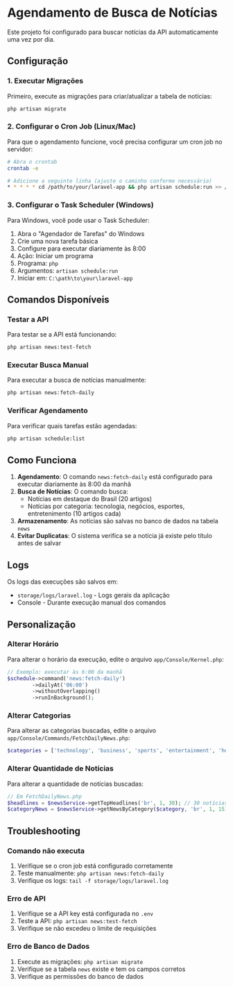 # Agendamento de Busca de Notícias

Este projeto foi configurado para buscar notícias da API automaticamente uma vez por dia.

## Configuração

### 1. Executar Migrações
Primeiro, execute as migrações para criar/atualizar a tabela de notícias:

```bash
php artisan migrate
```

### 2. Configurar o Cron Job (Linux/Mac)
Para que o agendamento funcione, você precisa configurar um cron job no servidor:

```bash
# Abra o crontab
crontab -e

# Adicione a seguinte linha (ajuste o caminho conforme necessário)
* * * * * cd /path/to/your/laravel-app && php artisan schedule:run >> /dev/null 2>&1
```

### 3. Configurar o Task Scheduler (Windows)
Para Windows, você pode usar o Task Scheduler:

1. Abra o "Agendador de Tarefas" do Windows
2. Crie uma nova tarefa básica
3. Configure para executar diariamente às 8:00
4. Ação: Iniciar um programa
5. Programa: `php`
6. Argumentos: `artisan schedule:run`
7. Iniciar em: `C:\path\to\your\laravel-app`

## Comandos Disponíveis

### Testar a API
Para testar se a API está funcionando:

```bash
php artisan news:test-fetch
```

### Executar Busca Manual
Para executar a busca de notícias manualmente:

```bash
php artisan news:fetch-daily
```

### Verificar Agendamento
Para verificar quais tarefas estão agendadas:

```bash
php artisan schedule:list
```

## Como Funciona

1. **Agendamento**: O comando `news:fetch-daily` está configurado para executar diariamente às 8:00 da manhã
2. **Busca de Notícias**: O comando busca:
   - Notícias em destaque do Brasil (20 artigos)
   - Notícias por categoria: tecnologia, negócios, esportes, entretenimento (10 artigos cada)
3. **Armazenamento**: As notícias são salvas no banco de dados na tabela `news`
4. **Evitar Duplicatas**: O sistema verifica se a notícia já existe pelo título antes de salvar

## Logs

Os logs das execuções são salvos em:
- `storage/logs/laravel.log` - Logs gerais da aplicação
- Console - Durante execução manual dos comandos

## Personalização

### Alterar Horário
Para alterar o horário da execução, edite o arquivo `app/Console/Kernel.php`:

```php
// Exemplo: executar às 6:00 da manhã
$schedule->command('news:fetch-daily')
        ->dailyAt('06:00')
        ->withoutOverlapping()
        ->runInBackground();
```

### Alterar Categorias
Para alterar as categorias buscadas, edite o arquivo `app/Console/Commands/FetchDailyNews.php`:

```php
$categories = ['technology', 'business', 'sports', 'entertainment', 'health'];
```

### Alterar Quantidade de Notícias
Para alterar a quantidade de notícias buscadas:

```php
// Em FetchDailyNews.php
$headlines = $newsService->getTopHeadlines('br', 1, 30); // 30 notícias em destaque
$categoryNews = $newsService->getNewsByCategory($category, 'br', 1, 15); // 15 por categoria
```

## Troubleshooting

### Comando não executa
1. Verifique se o cron job está configurado corretamente
2. Teste manualmente: `php artisan news:fetch-daily`
3. Verifique os logs: `tail -f storage/logs/laravel.log`

### Erro de API
1. Verifique se a API key está configurada no `.env`
2. Teste a API: `php artisan news:test-fetch`
3. Verifique se não excedeu o limite de requisições

### Erro de Banco de Dados
1. Execute as migrações: `php artisan migrate`
2. Verifique se a tabela `news` existe e tem os campos corretos
3. Verifique as permissões do banco de dados
